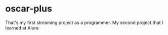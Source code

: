 # oscar-plus
That's my first streaming project as a programmer. My second project that I learned at Alura
